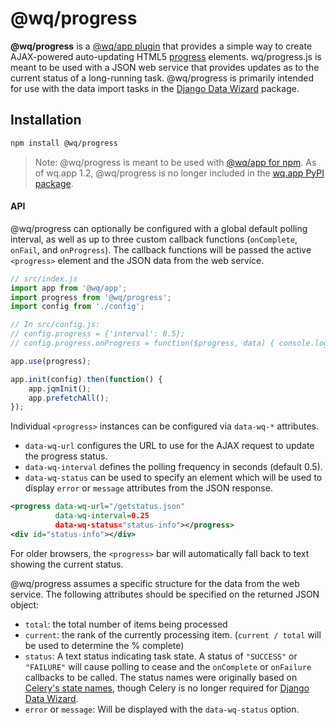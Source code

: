 @wq/progress
==============

**@wq/progress** is a [@wq/app plugin][@wq/app] that provides a simple way to create AJAX-powered auto-updating HTML5 [progress] elements.  wq/progress.js is meant to be used with a JSON web service that provides updates as to the current status of a long-running task.  @wq/progress is primarily intended for use with the data import tasks in the [Django Data Wizard] package.

## Installation

```bash
npm install @wq/progress
```

> Note: @wq/progress is meant to be used with [@wq/app for npm][@wq/app].  As of wq.app 1.2, @wq/progress is no longer included in the [wq.app PyPI package][wq.app].

#### API

@wq/progress can optionally be configured with a global default polling interval, as well as up to three custom callback functions (`onComplete`, `onFail`, and `onProgress`).  The callback functions will be passed the active `<progress>` element and the JSON data from the web service.

```javascript
// src/index.js
import app from '@wq/app';
import progress from '@wq/progress';
import config from './config';

// In src/config.js:
// config.progress = {'interval': 0.5};
// config.progress.onProgress = function($progress, data) { console.log(data) });

app.use(progress);

app.init(config).then(function() {
    app.jqmInit();
    app.prefetchAll();
});
```

Individual `<progress>` instances can be configured via `data-wq-*` attributes.

 * `data-wq-url` configures the URL to use for the AJAX request to update the progress status.
 * `data-wq-interval` defines the polling frequency in seconds (default 0.5).
 * `data-wq-status` can be used to specify an element which will be used to display `error` or `message` attributes from the JSON response.

```xml
<progress data-wq-url="/getstatus.json"
          data-wq-interval=0.25
          data-wq-status="status-info"></progress>
<div id="status-info"></div>
```

For older browsers, the `<progress>` bar will automatically fall back to text showing the current status.

@wq/progress assumes a specific structure for the data from the web service.  The following attributes should be specified on the returned JSON object:
 * `total`: the total number of items being processed
 * `current`: the rank of the currently processing item.  (`current / total` will be used to determine the % complete)
 * `status`: A text status indicating task state.  A status of `"SUCCESS"` or `"FAILURE"` will cause polling to cease and the `onComplete` or `onFailure` callbacks to be called.  The status names were originally based on [Celery's state names][celery-states], though Celery is no longer required for [Django Data Wizard].
 * `error` or `message`: Will be displayed with the `data-wq-status` option.

[@wq/app]: https://wq.io/docs/app-js
[wq.app]: https://wq.io/wq.app
[progress]: https://developer.mozilla.org/en-US/docs/Web/HTML/Element/progress
[Django Data Wizard]: https://github.com/wq/django-data-wizard
[celery-states]: http://docs.celeryproject.org/en/latest/userguide/tasks.html#states
